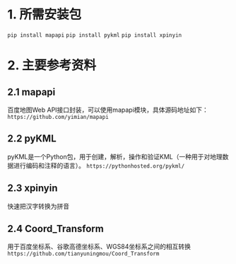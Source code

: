 # 1. 所需安装包
`pip install mapapi`
`pip install pykml`
`pip install xpinyin`
# 2. 主要参考资料
## 2.1 mapapi
百度地图Web API接口封装，可以使用mapapi模块，具体源码地址如下：
`https://github.com/yimian/mapapi`
## 2.2 pyKML
pyKML是一个Python包，用于创建，解析，操作和验证KML（一种用于对地理数据进行编码和注释的语言）。
`https://pythonhosted.org/pykml/`
## 2.3 xpinyin
快速把汉字转换为拼音
## 2.4 Coord_Transform
用于百度坐标系、谷歌高德坐标系、WGS84坐标系之间的相互转换
`https://github.com/tianyuningmou/Coord_Transform`